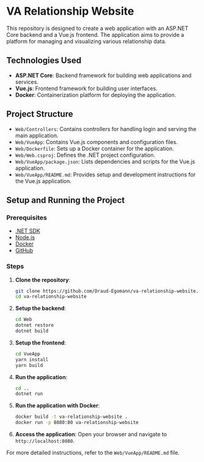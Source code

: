 # VA Relationship Website

This repository is designed to create a web application with an ASP.NET Core backend and a Vue.js frontend. The application aims to provide a platform for managing and visualizing various relationship data.

## Technologies Used

- **ASP.NET Core**: Backend framework for building web applications and services.
- **Vue.js**: Frontend framework for building user interfaces.
- **Docker**: Containerization platform for deploying the application.

## Project Structure

- `Web/Controllers`: Contains controllers for handling login and serving the main application.
- `Web/VueApp`: Contains Vue.js components and configuration files.
- `Web/Dockerfile`: Sets up a Docker container for the application.
- `Web/Web.csproj`: Defines the .NET project configuration.
- `Web/VueApp/package.json`: Lists dependencies and scripts for the Vue.js application.
- `Web/VueApp/README.md`: Provides setup and development instructions for the Vue.js application.

## Setup and Running the Project

### Prerequisites

- [.NET SDK](https://dotnet.microsoft.com/download)
- [Node.js](https://nodejs.org/)
- [Docker](https://www.docker.com/)
- [GitHub](https://github.com/)

### Steps

1. **Clone the repository**:
    ```bash
    git clone https://github.com/Draud-Egomann/va-relationship-website.git
    cd va-relationship-website
    ```

2. **Setup the backend**:
    ```bash
    cd Web
    dotnet restore
    dotnet build
    ```

3. **Setup the frontend**:
    ```bash
    cd VueApp
    yarn install
    yarn build
    ```

4. **Run the application**:
    ```bash
    cd ..
    dotnet run
    ```

5. **Run the application with Docker**:
    ```bash
    docker build -t va-relationship-website .
    docker run -p 8080:80 va-relationship-website
    ```

6. **Access the application**:
    Open your browser and navigate to `http://localhost:8080`.

For more detailed instructions, refer to the `Web/VueApp/README.md` file.
